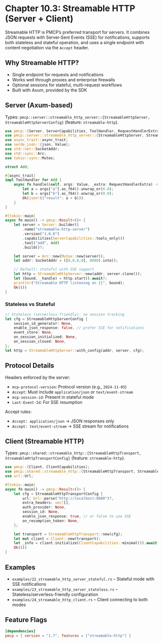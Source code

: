 # Chapter 10.3: Streamable HTTP (Server + Client)

Streamable HTTP is PMCP’s preferred transport for servers. It combines JSON requests with Server‑Sent Events (SSE) for notifications, supports both stateless and stateful operation, and uses a single endpoint with content negotiation via the `Accept` header.

## Why Streamable HTTP?

- Single endpoint for requests and notifications
- Works well through proxies and enterprise firewalls
- Optional sessions for stateful, multi-request workflows
- Built with Axum, provided by the SDK

## Server (Axum-based)

Types: `pmcp::server::streamable_http_server::{StreamableHttpServer, StreamableHttpServerConfig}` (feature: `streamable-http`).

```rust
use pmcp::{Server, ServerCapabilities, ToolHandler, RequestHandlerExtra};
use pmcp::server::streamable_http_server::{StreamableHttpServer, StreamableHttpServerConfig};
use async_trait::async_trait;
use serde_json::{json, Value};
use std::net::SocketAddr;
use std::sync::Arc;
use tokio::sync::Mutex;

struct Add;

#[async_trait]
impl ToolHandler for Add {
    async fn handle(&self, args: Value, _extra: RequestHandlerExtra) -> pmcp::Result<Value> {
        let a = args["a"].as_f64().unwrap_or(0.0);
        let b = args["b"].as_f64().unwrap_or(0.0);
        Ok(json!({"result": a + b}))
    }
}

#[tokio::main]
async fn main() -> pmcp::Result<()> {
    let server = Server::builder()
        .name("streamable-http-server")
        .version("1.0.0")
        .capabilities(ServerCapabilities::tools_only())
        .tool("add", Add)
        .build()?;

    let server = Arc::new(Mutex::new(server));
    let addr: SocketAddr = ([0,0,0,0], 8080).into();

    // Default: stateful with SSE support
    let http = StreamableHttpServer::new(addr, server.clone());
    let (bound, _handle) = http.start().await?;
    println!("Streamable HTTP listening on {}", bound);
    Ok(())
}
```

### Stateless vs Stateful

```rust
// Stateless (serverless-friendly): no session tracking
let cfg = StreamableHttpServerConfig {
    session_id_generator: None,
    enable_json_response: false, // prefer SSE for notifications
    event_store: None,
    on_session_initialized: None,
    on_session_closed: None,
};
let http = StreamableHttpServer::with_config(addr, server, cfg);
```

## Protocol Details

Headers enforced by the server:
- `mcp-protocol-version`: Protocol version (e.g., `2024-11-05`)
- `Accept`: Must include `application/json` or `text/event-stream`
- `mcp-session-id`: Present in stateful mode
- `Last-Event-Id`: For SSE resumption

Accept rules:
- `Accept: application/json` → JSON responses only
- `Accept: text/event-stream` → SSE stream for notifications

## Client (Streamable HTTP)

Types: `pmcp::shared::streamable_http::{StreamableHttpTransport, StreamableHttpTransportConfig}` (feature: `streamable-http`).

```rust
use pmcp::{Client, ClientCapabilities};
use pmcp::shared::streamable_http::{StreamableHttpTransport, StreamableHttpTransportConfig};
use url::Url;

#[tokio::main]
async fn main() -> pmcp::Result<()> {
    let cfg = StreamableHttpTransportConfig {
        url: Url::parse("http://localhost:8080")?,
        extra_headers: vec![],
        auth_provider: None,
        session_id: None,
        enable_json_response: true, // or false to use SSE
        on_resumption_token: None,
    };

    let transport = StreamableHttpTransport::new(cfg);
    let mut client = Client::new(transport);
    let _info = client.initialize(ClientCapabilities::minimal()).await?;
    Ok(())
}
```

## Examples

- `examples/22_streamable_http_server_stateful.rs` – Stateful mode with SSE notifications
- `examples/23_streamable_http_server_stateless.rs` – Stateless/serverless-friendly configuration
- `examples/24_streamable_http_client.rs` – Client connecting to both modes

## Feature Flags

```toml
[dependencies]
pmcp = { version = "1.7", features = ["streamable-http"] }
```

